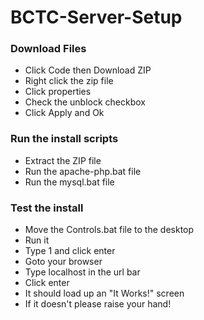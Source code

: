 # BCTC-Server-Setup
### Download Files
  * Click Code then Download ZIP
  * Right click the zip file
  * Click properties
  * Check the unblock checkbox
  * Click Apply and Ok
### Run the install scripts
  * Extract the ZIP file
  * Run the apache-php.bat file
  * Run the mysql.bat file
### Test the install
  * Move the Controls.bat file to the desktop
  * Run it
  * Type 1 and click enter
  * Goto your browser
  * Type localhost in the url bar
  * Click enter
  * It should load up an "It Works!" screen
  * If it doesn't please raise your hand!
